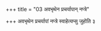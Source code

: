 +++
title = "03 अवभृथेन प्रचर्यापान् नप्त्रे"

+++
अवभृथेन प्रचर्यापां नप्त्रे स्वाहेत्यप्सु जुहोति ३